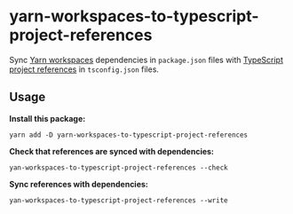 # yarn-workspaces-to-typescript-project-references

Sync [Yarn workspaces](https://classic.yarnpkg.com/en/docs/workspaces/) dependencies in `package.json` files with [TypeScript project references](https://www.typescriptlang.org/docs/handbook/project-references.html) in `tsconfig.json` files.

## Usage

**Install this package:**

```
yarn add -D yarn-workspaces-to-typescript-project-references
```

**Check that references are synced with dependencies:**

```
yan-workspaces-to-typescript-project-references --check
```

**Sync references with dependencies:**

```
yan-workspaces-to-typescript-project-references --write
```
